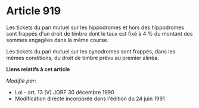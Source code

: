 # Article 919

Les tickets du pari mutuel sur les hippodromes et hors des hippodromes sont frappés d'un droit de timbre dont le taux est
fixé à 4 % du montant des sommes engagées dans la même course.

Les tickets du pari mutuel sur les cynodromes sont frappés, dans les mêmes conditions, du droit de timbre prévu au premier
alinéa.

**Liens relatifs à cet article**

_Modifié par_:

  - Loi - art. 13 (V) JORF 30 décembre 1990
  - Modification directe incorporée dans l'édition du 24 juin 1991
